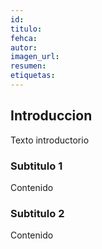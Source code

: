 ```yaml
---
id:
titulo:
fehca:
autor:
imagen_url:
resumen:
etiquetas:
---
```


## Introduccion
Texto introductorio

### Subtitulo 1
Contenido

### Subtitulo 2
Contenido
